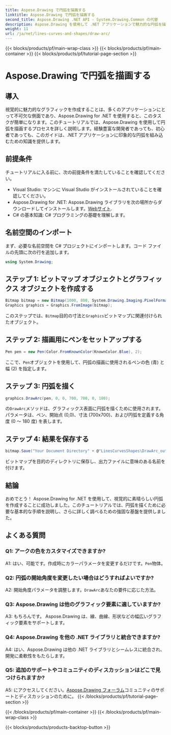 ```yaml
---
title: Aspose.Drawing で円弧を描画する
linktitle: Aspose.Drawing で円弧を描画する
second_title: Aspose.Drawing .NET API - System.Drawing.Common の代替
description: Aspose.Drawing を使用して .NET アプリケーションで魅力的な円弧を描く方法を学びます。ステップバイステップのガイドに従って、素晴らしい視覚的な結果を実現してください。
weight: 11
url: /ja/net/lines-curves-and-shapes/draw-arc/
---
```


{{< blocks/products/pf/main-wrap-class >}}
{{< blocks/products/pf/main-container >}}
{{< blocks/products/pf/tutorial-page-section >}}

# Aspose.Drawing で円弧を描画する

## 導入

視覚的に魅力的なグラフィックを作成することは、多くのアプリケーションにとって不可欠な側面であり、Aspose.Drawing for .NET を使用すると、このタスクが簡単になります。このチュートリアルでは、Aspose.Drawing を使用して円弧を描画するプロセスを詳しく説明します。経験豊富な開発者であっても、初心者であっても、このガイドは、.NET アプリケーションに印象的な円弧を組み込むための知識を提供します。

## 前提条件

チュートリアルに入る前に、次の前提条件を満たしていることを確認してください。

- Visual Studio: マシンに Visual Studio がインストールされていることを確認してください。
-  Aspose.Drawing for .NET: Aspose.Drawing ライブラリを次の場所からダウンロードしてインストールします。[Webサイト](https://releases.aspose.com/drawing/net/).
- C# の基本知識: C# プログラミングの基礎を理解します。

## 名前空間のインポート

まず、必要な名前空間を C# プロジェクトにインポートします。コード ファイルの先頭に次の行を追加します。

```csharp
using System.Drawing;
```

## ステップ 1: ビットマップ オブジェクトとグラフィックス オブジェクトを作成する

```csharp
Bitmap bitmap = new Bitmap(1000, 800, System.Drawing.Imaging.PixelFormat.Format32bppPArgb);
Graphics graphics = Graphics.FromImage(bitmap);
```

このステップでは、`Bitmap`目的の寸法と`Graphics`ビットマップに関連付けられたオブジェクト。

## ステップ 2: 描画用にペンをセットアップする

```csharp
Pen pen = new Pen(Color.FromKnownColor(KnownColor.Blue), 2);
```

ここで、`Pen`オブジェクトを使用して、円弧の描画に使用されるペンの色 (青) と幅 (2) を指定します。

## ステップ 3: 円弧を描く

```csharp
graphics.DrawArc(pen, 0, 0, 700, 700, 0, 180);
```

の`DrawArc`メソッドは、グラフィックス表面に円弧を描くために使用されます。パラメータは、ペン、開始点 (0,0)、寸法 (700x700)、および円弧を定義する角度 (0 ～ 180 度) を表します。

## ステップ 4: 結果を保存する

```csharp
bitmap.Save("Your Document Directory" + @"LinesCurvesShapes\DrawArc_out.png");
```

ビットマップを目的のディレクトリに保存し、出力ファイルに意味のある名前を付けます。

## 結論

おめでとう！ Aspose.Drawing for .NET を使用して、視覚的に素晴らしい円弧を作成することに成功しました。このチュートリアルでは、円弧を描くために必要な基本的な手順を説明し、さらに詳しく調べるための強固な基盤を提供しました。

## よくある質問

### Q1: アークの色をカスタマイズできますか?

 A1: はい、可能です。作成時にカラーパラメータを変更するだけです。`Pen`物体。

### Q2: 円弧の開始角度を変更したい場合はどうすればよいですか?

 A2: 開始角度パラメータを調整します。`DrawArc`あなたの要件に応じた方法。

### Q3: Aspose.Drawing は他のグラフィック要素に適していますか?

A3: もちろんです。 Aspose.Drawing は、線、曲線、形状などの幅広いグラフィック要素をサポートします。

### Q4: Aspose.Drawing を他の .NET ライブラリと統合できますか?

A4: はい、Aspose.Drawing は他の .NET ライブラリとシームレスに統合され、開発に柔軟性をもたらします。

### Q5: 追加のサポートやコミュニティのディスカッションはどこで見つけられますか?

 A5: にアクセスしてください。[Aspose.Drawing フォーラム](https://forum.aspose.com/c/diagram/17)コミュニティのサポートとディスカッションのために。
{{< /blocks/products/pf/tutorial-page-section >}}

{{< /blocks/products/pf/main-container >}}
{{< /blocks/products/pf/main-wrap-class >}}

{{< blocks/products/products-backtop-button >}}

